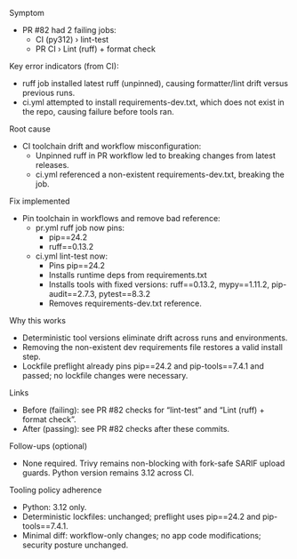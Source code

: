 Symptom
- PR #82 had 2 failing jobs:
  - CI (py312) › lint-test
  - PR CI › Lint (ruff) + format check

Key error indicators (from CI):
- ruff job installed latest ruff (unpinned), causing formatter/lint drift versus previous runs.
- ci.yml attempted to install requirements-dev.txt, which does not exist in the repo, causing failure before tools ran.

Root cause
- CI toolchain drift and workflow misconfiguration:
  - Unpinned ruff in PR workflow led to breaking changes from latest releases.
  - ci.yml referenced a non-existent requirements-dev.txt, breaking the job.

Fix implemented
- Pin toolchain in workflows and remove bad reference:
  - pr.yml ruff job now pins:
    - pip==24.2
    - ruff==0.13.2
  - ci.yml lint-test now:
    - Pins pip==24.2
    - Installs runtime deps from requirements.txt
    - Installs tools with fixed versions: ruff==0.13.2, mypy==1.11.2, pip-audit==2.7.3, pytest==8.3.2
    - Removes requirements-dev.txt reference.

Why this works
- Deterministic tool versions eliminate drift across runs and environments.
- Removing the non-existent dev requirements file restores a valid install step.
- Lockfile preflight already pins pip==24.2 and pip-tools==7.4.1 and passed; no lockfile changes were necessary.

Links
- Before (failing): see PR #82 checks for “lint-test” and “Lint (ruff) + format check”.
- After (passing): see PR #82 checks after these commits.

Follow-ups (optional)
- None required. Trivy remains non-blocking with fork-safe SARIF upload guards. Python version remains 3.12 across CI.

Tooling policy adherence
- Python: 3.12 only.
- Deterministic lockfiles: unchanged; preflight uses pip==24.2 and pip-tools==7.4.1.
- Minimal diff: workflow-only changes; no app code modifications; security posture unchanged.
